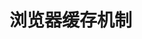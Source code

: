 <!--
 * @Author: xinxu
 * @Date: 2023-01-04 14:56:17
 * @LastEditors: xinxu
 * @LastEditTime: 2023-01-04 14:56:27
 * @FilePath: /azzlzzxz.github.io/docs/base/browser/cache.md
-->

# 浏览器缓存机制

